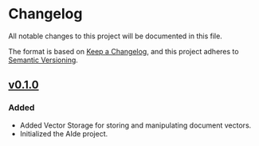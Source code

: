 # Changelog

All notable changes to this project will be documented in this file.

The format is based on [Keep a Changelog](https://keepachangelog.com/en/1.1.0/),
and this project adheres to [Semantic Versioning](https://semver.org/spec/v2.0.0.html).

## [v0.1.0](https://github.com/sosly/foundryvtt-4e-house-rules/releases/tag/v0.1.0)
### Added
- Added Vector Storage for storing and manipulating document vectors.
- Initialized the AIde project.
